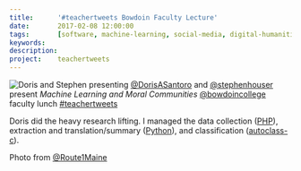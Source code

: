 ```yaml
---
title: 		'#teachertweets Bowdoin Faculty Lecture'
date: 		2017-02-08 12:00:00
tags: 		[software, machine-learning, social-media, digital-humanities]
keywords:
description:
project:    teachertweets
---
```

![Doris and Stephen presenting]({{site.baseurl}}/assets/images/teachertweets-1.jpeg)
[@DorisASantoro](https://twitter.com/DorisASantoro) and 
[@stephenhouser](https://twitter.com/stephenhouser) present 
_Machine Learning and Moral Communities_ 
[@bowdoincollege](https://twitter.com/bowdoincollege) faculty lunch 
[#teachertweets](http://www.teachertweets.org)

Doris did the heavy research lifting. I managed the data collection ([PHP](http://php.net)),
extraction and translation/summary ([Python](http://python.org)), 
and classification ([autoclass-c](https://ti.arc.nasa.gov/tech/rse/synthesis-projects-applications/autoclass/autoclass-c/)).

Photo from [@Route1Maine](https://twitter.com/Route1Maine)